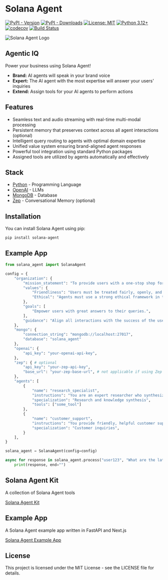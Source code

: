 # Solana Agent

[![PyPI - Version](https://img.shields.io/pypi/v/solana-agent)](https://pypi.org/project/solana-agent/)
[![PyPI - Downloads](https://img.shields.io/pypi/dm/solana-agent?color=yellow)](https://pypi.org/project/solana-agent/)
[![License: MIT](https://img.shields.io/badge/License-MIT-green.svg)](https://opensource.org/licenses/MIT)
[![Python 3.12+](https://img.shields.io/badge/python-3.12+-orange.svg)](https://www.python.org/downloads/)
[![codecov](https://img.shields.io/codecov/c/github/truemagic-coder/solana-agent/main.svg)](https://codecov.io/gh/truemagic-coder/solana-agent)
[![Build Status](https://img.shields.io/github/actions/workflow/status/truemagic-coder/solana-agent/ci.yml?branch=main)](https://github.com/truemagic-coder/solana-agent/actions/workflows/ci.yml)

![Solana Agent Logo](https://dl.walletbubbles.com/solana-agent-logo.png?width=200)

## Agentic IQ

Power your business using Solana Agent!

* **Brand:** AI agents will speak in your brand voice
* **Expert:** The AI agent with the most expertise will answer your users' inquiries
* **Extend:** Assign tools for your AI agents to perform actions

## Features

* Seamless text and audio streaming with real-time multi-modal processing
* Persistent memory that preserves context across all agent interactions (optional)
* Intelligent query routing to agents with optimal domain expertise
* Unified value system ensuring brand-aligned agent responses
* Powerful tool integration using standard Python packages
* Assigned tools are utilized by agents automatically and effectively

## Stack

* [Python](https://python.org) - Programming Language
* [OpenAI](https://openai.com) - LLMs
* [MongoDB](https://mongodb.com) - Database
* [Zep](https://getzep.com) - Conversational Memory (optional)

## Installation

You can install Solana Agent using pip:

`pip install solana-agent`

## Example App

```python
from solana_agent import SolanaAgent

config = {
    "organization": {
        "mission_statement": "To provide users with a one-stop shop for their queries.",
        "values": {
            "Friendliness": "Users must be treated fairly, openly, and with friendliness.",
            "Ethical": "Agents must use a strong ethical framework in their interactions with users.",
        },
        "goals": [
            "Empower users with great answers to their queries.",
        ],
        "guidance": "Align all interactions with the success of the user while respecting human dignity."
    },
    "mongo": {
        "connection_string": "mongodb://localhost:27017",
        "database": "solana_agent"
    },
    "openai": {
        "api_key": "your-openai-api-key",
    },
    "zep": { # optional
        "api_key": "your-zep-api-key",
        "base_url": "your-zep-base-url", # not applicable if using Zep Cloud
    },
    "agents": [
        {
            "name": "research_specialist",
            "instructions": "You are an expert researcher who synthesizes complex information clearly.",
            "specialization": "Research and knowledge synthesis",
            "tools": ["some_tool"]
        },
        {
            "name": "customer_support",
            "instructions": "You provide friendly, helpful customer support responses.",
            "specialization": "Customer inquiries",
        }
    ],
}

solana_agent = SolanaAgent(config=config)

async for response in solana_agent.process("user123", "What are the latest AI developments?"):
    print(response, end="")
```

## Solana Agent Kit

A collection of Solana Agent tools

[Solana Agent Kit](https://github.com/truemagic-coder/solana-agent-kit)

## Example App

A Solana Agent example app written in FastAPI and Next.js

[Solana Agent Example App](https://github.com/truemagic-coder/solana-agent-app)

## License

This project is licensed under the MIT License - see the LICENSE file for details.
